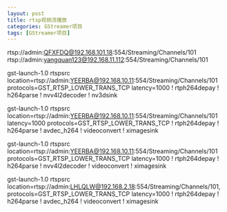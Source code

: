 ```yaml
---
layout: post
title: rtsp视频流播放
categories: GStreamer项目
tags: [GStreamer项目]
---
```


rtsp://admin:QFXFDQ@192.168.101.18:554/Streaming/Channels/101
rtsp://admin:yangquan123@192.168.11.112:554/Streaming/Channels/101

gst-launch-1.0 rtspsrc location=rtsp://admin:YEERBA@192.168.10.11:554/Streaming/Channels/101 protocols=GST_RTSP_LOWER_TRANS_TCP latency=1000 ! rtph264depay ! h264parse ! nvv4l2decoder ! nv3dsink

gst-launch-1.0 rtspsrc location=rtsp://admin:YEERBA@192.168.10.11:554/Streaming/Channels/101  latency=1000 protocols=GST_RTSP_LOWER_TRANS_TCP ! rtph264depay ! h264parse ! avdec_h264 ! videoconvert ! ximagesink

gst-launch-1.0 rtspsrc location=rtsp://admin:YEERBA@192.168.10.11:554/Streaming/Channels/101 protocols=GST_RTSP_LOWER_TRANS_TCP latency=1000 ! rtph264depay ! h264parse ! nvv4l2decoder ! videoconvert ! ximagesink

gst-launch-1.0 rtspsrc location=rtsp://admin:LHLQLW@192.168.2.18:554/Streaming/Channels/101, protocols=GST_RTSP_LOWER_TRANS_TCP latency=1000 ! rtph264depay ! h264parse ! avdec_h264 ! videoconvert ! ximagesink